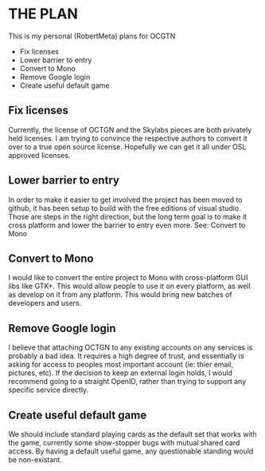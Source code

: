 THE PLAN
=================================================
This is my personal (RobertMeta) plans for OCGTN

* Fix licenses
* Lower barrier to entry
* Convert to Mono
* Remove Google login
* Create useful default game


Fix licenses
-------------------------------------------------
Currently, the license of OCTGN and the Skylabs pieces are both privately held licenses.  I am trying 
to convince the respective authors to convert it over to a true open source license. 
Hopefully we can get it all under OSL approved licenses.


Lower barrier to entry
-------------------------------------------------
In order to make it easier to get involved the project has been moved to github, it has been setup to 
build with the free editions of visual studio.  Those are steps in the right direction, but the long
term goal is to make it cross platform and lower the barrier to entry even more.  See: Convert to Mono


Convert to Mono
-------------------------------------------------
I would like to convert the entire project to Mono with cross-platform GUI libs like GTK+.  This would 
allow people to use it on every platform, as well as develop on it from any platform.  This would bring
new batches of developers and users.


Remove Google login
-------------------------------------------------
I believe that attaching OCTGN to any existing accounts on any services is probably a bad idea.  It 
requires a high degree of trust, and essentially is asking for access to peoples most important account
(ie: thier email, pictures, etc).  If the decision to keep an external login holds, I would recommend
going to a straight OpenID, rather than trying to support any specific service directly.


Create useful default game
-------------------------------------------------
We should include standard playing cards as the default set that works with the game, currently some 
show-stopper bugs with mutual shared card access.  By having a default useful game, any questionable 
standing would be non-existant.
